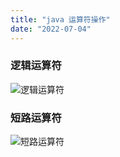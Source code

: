 ```yaml
---
title: "java 运算符操作"
date: "2022-07-04"
---
```


### 逻辑运算符
![逻辑运算符](/images/逻辑运算符.png "逻辑运算符")
### 短路运算符
![短路运算符](/images/短路运算符.png "短路运算符")